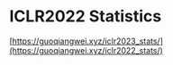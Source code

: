 # ICLR2022 Statistics

[https://guoqiangwei.xyz/iclr2023_stats/](https://guoqiangwei.xyz/iclr2022_stats/)
